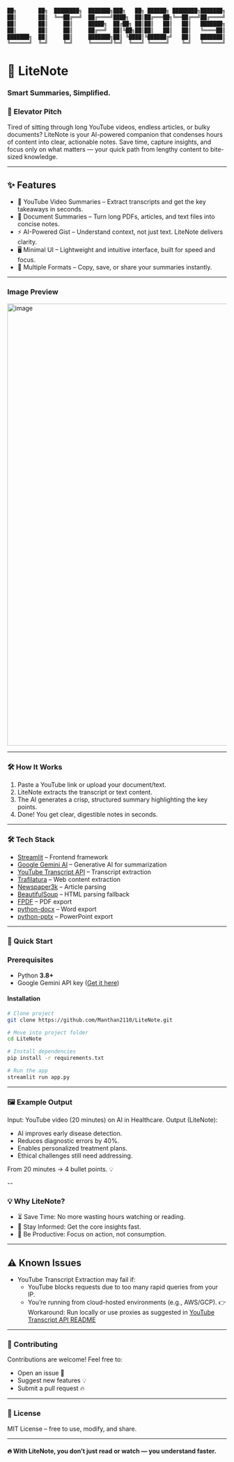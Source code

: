 ```txt
██╗       ██╗  ████████╗  ███████╗███╗   ██╗ ██████╗ ████████╗███████╗
██║       ██║  ╚══██╔══╝  ██╔════╝████╗  ██║██╔═══██╗╚══██╔══╝██╔════╝
██║       ██║     ██║     █████╗  ██╔██╗ ██║██║   ██║   ██║   ███████╗
██║       ██║     ██║     ██╔══╝  ██║╚██╗██║██║   ██║   ██║   ╚════██║
███████╗  ██║     ██║     ███████╗██║ ╚████║╚██████╔╝   ██║   ███████║
╚══════╝  ╚═╝     ╚═╝     ╚══════╝╚═╝  ╚═══╝ ╚═════╝    ╚═╝   ╚══════╝
```


# 📘 LiteNote
### Smart Summaries, Simplified.

### 🚀 Elevator Pitch
Tired of sitting through long YouTube videos, endless articles, or bulky documents? LiteNote is your AI-powered companion that condenses hours of content into clear, actionable notes. Save time, capture insights, and focus only on what matters — your quick path from lengthy content to bite-sized knowledge.

---

## ✨ Features
- 🎥 YouTube Video Summaries – Extract transcripts and get the key takeaways in seconds.
- 📄 Document Summaries – Turn long PDFs, articles, and text files into concise notes.
- ⚡ AI-Powered Gist – Understand context, not just text. LiteNote delivers clarity.
- 🖥️ Minimal UI – Lightweight and intuitive interface, built for speed and focus.
- 🔄 Multiple Formats – Copy, save, or share your summaries instantly.

---
### Image Preview
<img width="1911" height="1013" alt="image" src="https://github.com/user-attachments/assets/862a7aec-1001-47a1-8ad7-76bfcd125ad9" />

---

### 🛠️ How It Works
1. Paste a YouTube link or upload your document/text.
2. LiteNote extracts the transcript or text content.
3. The AI generates a crisp, structured summary highlighting the key points.
4. Done! You get clear, digestible notes in seconds.

---

### 🛠️ Tech Stack  

- [Streamlit](https://streamlit.io/) – Frontend framework  
- [Google Gemini AI](https://ai.google/) – Generative AI for summarization  
- [YouTube Transcript API](https://github.com/jdepoix/youtube-transcript-api) – Transcript extraction  
- [Trafilatura](https://trafilatura.readthedocs.io/) – Web content extraction  
- [Newspaper3k](https://newspaper.readthedocs.io/) – Article parsing  
- [BeautifulSoup](https://www.crummy.com/software/BeautifulSoup/) – HTML parsing fallback  
- [FPDF](https://pyfpdf.github.io/fpdf2/) – PDF export  
- [python-docx](https://python-docx.readthedocs.io/) – Word export  
- [python-pptx](https://python-pptx.readthedocs.io/) – PowerPoint export  

---

### 🚀 Quick Start

### Prerequisites
- Python **3.8+**
- Google Gemini API key ([Get it here](https://makersuite.google.com/app/apikey))

#### Installation

```bash
# Clone project
git clone https://github.com/Manthan2110/LiteNote.git

# Move into project folder
cd LiteNote

# Install dependencies
pip install -r requirements.txt

# Run the app
streamlit run app.py
```

---

### 🖼️ Example Output
Input: YouTube video (20 minutes) on AI in Healthcare.
Output (LiteNote):
  - AI improves early disease detection.
  - Reduces diagnostic errors by 40%.
  - Enables personalized treatment plans.
  - Ethical challenges still need addressing.

From 20 minutes → 4 bullet points. 💡

-- 
### 💡 Why LiteNote?
- ⏳ Save Time: No more wasting hours watching or reading.
- 🧠 Stay Informed: Get the core insights fast.
- 🎯 Be Productive: Focus on action, not consumption.
  
---

## ⚠️ Known Issues
- YouTube Transcript Extraction may fail if:
    - YouTube blocks requests due to too many rapid queries from your IP.
    - You’re running from cloud-hosted environments (e.g., AWS/GCP).
      👉 Workaround: Run locally or use proxies as suggested in [YouTube Transcript API README](https://github.com/jdepoix/youtube-transcript-api#working-around-ip-bans-requestblocked-or-ipblocked-exception)

---

### 🤝 Contributing
Contributions are welcome! Feel free to:
- Open an issue 🐞
- Suggest new features 💡
- Submit a pull request 🔥

---

### 📜 License
MIT License – free to use, modify, and share.

---

#### 🔥 With LiteNote, you don’t just read or watch — you understand faster.
